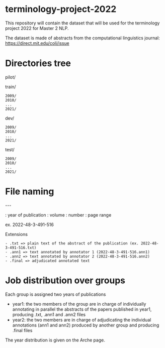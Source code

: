# terminology-project-2022

This repository will contain the dataset that will be used for the terminology project 2022 for Master 2 NLP.

The dataset is made of abstracts from the computational linguistics journal: https://direct.mit.edu/coli/issue


# Directories tree


pilot/

train/

    2009/
    2010/
    ...
    2021/


dev/

    2009/
    2010/
    ...
    2021/

test/

    2009/ 
    2010/ 
    ... 
    2021/ 

# File naming

<year>-<volume>-<number>-<pages>

<year>: year of publication
<volume>: volume 
<number>: number 
<pages> : page range

ex. 2022-48-3-491-516

Extensions

    - .txt => plain text of the abstract of the publication (ex. 2022-48-3-491-516.txt)
    - .ann1 => text annotated by annotator 1 (2022-48-3-491-516.ann1)
    - .ann2 => text annotated by annotator 2 (2022-48-3-491-516.ann2)
    - .final => adjudicated annotated text


# Job distribution over groups

Each group is assigned two years of publications
- year1: the two members of the group are in charge of individually annotating in parallel the abstracts of the papers published in year1, producing .txt, .ann1 and .ann2 files
- year2: the two members are in charge of adjudicating the individual annotations (ann1 and ann2) produced by another group and producing .final files

The year distribution is given on the Arche page.









